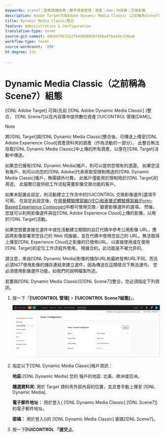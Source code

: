 ```yaml
---
keywords: scene7；動態媒體經典；數字資產管理；資產；dam；內容庫；交換影像
description: Adobe Target可與Adobe Dynamic Media Classic（之前稱為Scene7）整合，以在內容庫中提供數位資產管理(DAM)。
title: Dynamic Media Classic整合
feature: Administration & Configuration
translation-type: tm+mt
source-git-commit: 48b94f967252f5ddb009597456edf0a43bc54ba6
workflow-type: tm+mt
source-wordcount: '396'
ht-degree: 21%

---
```



# Dynamic Media Classic（之前稱為Scene7）組態

[!DNL Adobe Target] 可與(先前 [!DNL Adobe Dynamic Media Classic] )整合， [!DNL Scene7]以在內容庫中提供數位資產 [!UICONTROL 管理(DAM)]。

>[!NOTE]
>
>將[!DNL Target]與[!DNL Dynamic Media Classic]整合後，可傳送上傳至[!DNL Adobe Experience Cloud]資產資料夾的資產（作為活動的一部分）。 此整合無法存取[!DNL Dynamic Media Classic]中上傳的所有資產，以便在[!DNL Target]活動中傳送。

如果您已擁有[!DNL Dynamic Media]帳戶，則可以提供您現有的憑證。 如果您沒有帳戶，則可以向您的[!DNL Adobe]代表索取受限制用途的[!DNL Dynamic Media Classic]帳戶，無需額外付費。 此帳戶僅能用於限制用於[!DNL Target]的用途。 此服務已提供給工作流程需要影像交換功能的客戶。

<!-- 
>[!NOTE]
>
>A restricted-use, free [!DNL Dynamic Media Classic] account for [!DNL Adobe Target] is no longer supported for new customers or new users. Existing sign-in credentials work as usual. 
-->

如果未配置此設定，則活動建立工作流中的[!UICONTROL 交換影像選件]選項不可用。 在設定此設定後，在[視覺體驗撰寫器(VEC)和表單式體驗撰寫器(Form-Based Experience Composer)](/help/c-experiences/experiences.md#concept_A2E10F6AFB3D4AEAB6951EE14688848D)中都可使用交換／變更影像選件的選項。 然後，您就可以利用影像選件與從[!DNL Adobe Experience Cloud]上傳的影像，以用於[!DNL Target]活動。

如果您想要直接在選件中或在活動建立期間的自訂代碼中參考公用影像 URL，應該將影像部署至您自己的 Web 伺服器，並在代碼中使用您自己的 URL。無法取得上傳至[!DNL Experience Cloud]之影像的已發佈URL，以直接使用或在使用[!DNL Target]的定位工作流程外使用。 根據合約，此功能是不被允許的。

請注意，來自[!DNL Dynamic Media]影像的儲存URL和最終發佈URL不同，而且必須&#x200B;*NOT*&#x200B;使用影像的儲存連結來建立選件，因為傳送在這類情況下無法運作。 您必須使用影像選件功能，如我們的說明檔案所述。

若要與[!DNL Dynamic Media Classic]([!DNL Scene7])整合，您必須指定下列資訊。

1. 按一下「**[!UICONTROL 管理]** > **[!UICONTROL Scene7組態]**」。

   ![Scene7頁面](/help/administrating-target/assets/scene7.png)

1. 指定以下[!DNL Dynamic Media Classic]帳戶資訊：

   **地區:**[!DNL Dynamic Media] 您的 帳戶的地區: 北美、歐洲或亞洲。

   **隨選資料夾:** 用於 Target 資料夾外部內容的位置，並且會手動上傳至 [!DNL Dynamic Media].

   **電子郵件地址：** 用於登入( [!DNL Dynamic Media Classic] [!DNL Scene7])的電子郵件地址。

   **密碼：** 用於登入()的 [!DNL Dynamic Media Classic] 密碼[!DNL Scene7]。

1. 按一下&#x200B;**[!UICONTROL 「提交」]**。
